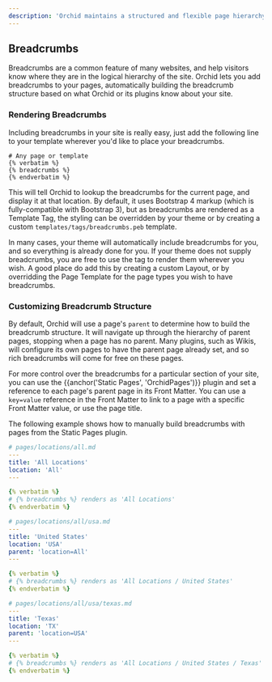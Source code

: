 ```yaml
---
description: 'Orchid maintains a structured and flexible page hierarchy which allows for automatically-generated breadcrumbs.'
---
```


## Breadcrumbs

Breadcrumbs are a common feature of many websites, and help visitors know where they are in the logical hierarchy of the
site. Orchid lets you add breadcrumbs to your pages, automatically building the breadcrumb structure based on what 
Orchid or its plugins know about your site. 

### Rendering Breadcrumbs

Including breadcrumbs in your site is really easy, just add the following line to your template wherever you'd like to
place your breadcrumbs.

```twig
# Any page or template
{% verbatim %}
{% breadcrumbs %}
{% endverbatim %}
```

This will tell Orchid to lookup the breadcrumbs for the current page, and display it at that location. By default, it 
uses Bootstrap 4 markup (which is fully-compatible with Bootstrap 3), but as breadcrumbs are rendered as a Template Tag, 
the styling can be overridden by your theme or by creating a custom `templates/tags/breadcrumbs.peb` template.

In many cases, your theme will automatically include breadcrumbs for you, and so everything is already done for you. If
your theme does not supply breadcrumbs, you are free to use the tag to render them wherever you wish. A good place do 
add this by creating a custom Layout, or by overridding the Page Template for the page types you wish to have 
breadcrumbs. 

### Customizing Breadcrumb Structure

By default, Orchid will use a page's `parent` to determine how to build the breadcrumb structure. It will navigate up
through the hierarchy of parent pages, stopping when a page has no parent. Many plugins, such as Wikis, will configure 
its own pages to have the parent page already set, and so rich breadcrumbs will come for free on these pages.

For more control over the breadcrumbs for a particular section of your site, you can use the {{anchor('Static Pages', 'OrchidPages')}}
plugin and set a reference to each page's parent page in its Front Matter. You can use a `key=value` reference in the 
Front Matter to link to a page with a specific Front Matter value, or use the page title. 

The following example shows how to manually build breadcrumbs with pages from the Static Pages plugin.

```yaml
# pages/locations/all.md
---
title: 'All Locations'
location: 'All'
---

{% verbatim %}
# {% breadcrumbs %} renders as 'All Locations' 
{% endverbatim %}
```

```yaml
# pages/locations/all/usa.md
---
title: 'United States'
location: 'USA'
parent: 'location=All'
---

{% verbatim %}
# {% breadcrumbs %} renders as 'All Locations / United States' 
{% endverbatim %}
```

```yaml
# pages/locations/all/usa/texas.md
---
title: 'Texas'
location: 'TX'
parent: 'location=USA'
---

{% verbatim %}
# {% breadcrumbs %} renders as 'All Locations / United States / Texas' 
{% endverbatim %}
```
